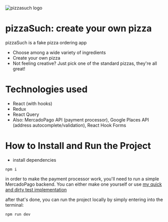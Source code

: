![pizzasuch logo](https://pizzasuch.netlify.app/img/apple-touch-icon.png)

# pizzaSuch: create your own pizza

pizzaSuch is a fake pizza ordering app

- Choose among a wide variety of ingredients
- Create your own pizza
- Not feeling creative? Just pick one of the standard pizzas, they're all great!

# Technologies used

- React (with hooks)
- Redux
- React Query
- Also: MercadoPago API (payment processor), Google Places API (address autocomplete/validation), React Hook Forms

# How to Install and Run the Project

- install dependencies

```
npm i
```

in order to make the payment processor work, you'll need to run a simple MercadoPago backend. You can either make one yourself or use [my quick and dirty test implementation](https://github.com/asucho3/mercadopago)

after that's done, you can run the project locally by simply entering into the terminal:

```
npm run dev
```
